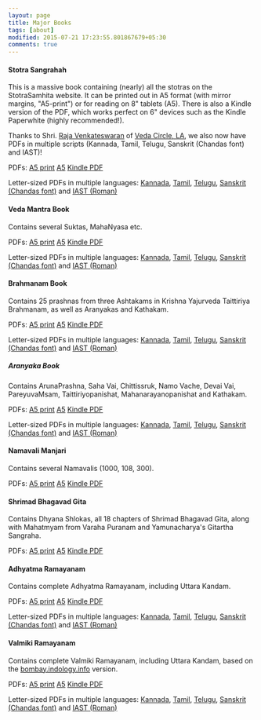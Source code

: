 ```yaml
---
layout: page
title: Major Books
tags: [about]
modified: 2015-07-21 17:23:55.801867679+05:30
comments: true
---
```


#### Stotra Sangrahah

This is a massive book containing (nearly) all the stotras on the StotraSamhita website. It can be printed out in A5 format (with mirror margins, "A5-print") or for reading on 8" tablets (A5). There is also a Kindle version of the PDF, which works perfect on 6" devices such as the Kindle Paperwhite (highly recommended!).

Thanks to Shri. [Raja Venkateswaran](https://github.com/subburaja7) of [Veda Circle, LA](http://veda-circle.org/), we also now have PDFs in multiple scripts (Kannada, Tamil, Telugu, Sanskrit (Chandas font) and IAST)!

PDFs: [A5 print](https://github.com/stotrasamhita/stotra-sangrahah/raw/master/shloka-print.pdf) [A5](https://github.com/stotrasamhita/stotra-sangrahah/raw/master/shloka.pdf) [Kindle PDF](https://github.com/stotrasamhita/stotra-sangrahah/raw/master/shloka-kindle.pdf)

Letter-sized PDFs in multiple languages: [Kannada](https://github.com/stotrasamhita/Transliterated-PDFs/raw/master/PDFs/stotra-sangrahah-Kannada.pdf), [Tamil](https://github.com/stotrasamhita/Transliterated-PDFs/raw/master/PDFs/stotra-sangrahah-Tamil.pdf), [Telugu](https://github.com/stotrasamhita/Transliterated-PDFs/raw/master/PDFs/stotra-sangrahah-Telugu.pdf), [Sanskrit (Chandas font)](https://github.com/stotrasamhita/Transliterated-PDFs/raw/master/PDFs/stotra-sangrahah-Sanskrit.pdf) and [IAST (Roman)](https://github.com/stotrasamhita/Transliterated-PDFs/raw/master/PDFs/stotra-sangrahah-English.pdf)

#### Veda Mantra Book

Contains several Suktas, MahaNyasa etc.

PDFs: [A5 print](https://github.com/stotrasamhita/vedamantra-book/raw/master/vedamantrabook-print.pdf) [A5](https://github.com/stotrasamhita/vedamantra-book/raw/master/vedamantrabook.pdf) [Kindle PDF](https://github.com/stotrasamhita/vedamantra-book/raw/master/vedamantrabook-kindle.pdf)

Letter-sized PDFs in multiple languages: [Kannada](https://github.com/stotrasamhita/Transliterated-PDFs/raw/master/PDFs/Vedamantrabook-Kannada.pdf), [Tamil](https://github.com/stotrasamhita/Transliterated-PDFs/raw/master/PDFs/Vedamantrabook-Tamil.pdf), [Telugu](https://github.com/stotrasamhita/Transliterated-PDFs/raw/master/PDFs/Vedamantrabook-Telugu.pdf), [Sanskrit (Chandas font)](https://github.com/stotrasamhita/Transliterated-PDFs/raw/master/PDFs/Vedamantrabook-Sanskrit.pdf) and [IAST (Roman)](https://github.com/stotrasamhita/Transliterated-PDFs/raw/master/PDFs/Vedamantrabook-English.pdf)

#### Brahmanam Book

Contains 25 prashnas from three Ashtakams in Krishna Yajurveda Taittiriya Brahmanam, as well as Aranyakas and Kathakam.

PDFs: [A5 print](https://github.com/stotrasamhita/vedamantra-book/raw/master/BrahmanamBook-print.pdf) [A5](https://github.com/stotrasamhita/vedamantra-book/raw/master/BrahmanamBook.pdf) [Kindle PDF](https://github.com/stotrasamhita/vedamantra-book/raw/master/BrahmanamBook-kindle.pdf)

Letter-sized PDFs in multiple languages: [Kannada](https://github.com/stotrasamhita/Transliterated-PDFs/raw/master/PDFs/KYV-Taittiriya-Brahmana-Kannada.pdf), [Tamil](https://github.com/stotrasamhita/Transliterated-PDFs/raw/master/PDFs/KYV-Taittiriya-Brahmana-Tamil.pdf), [Telugu](https://github.com/stotrasamhita/Transliterated-PDFs/raw/master/PDFs/KYV-Taittiriya-Brahmana-Telugu.pdf), [Sanskrit (Chandas font)](https://github.com/stotrasamhita/Transliterated-PDFs/raw/master/PDFs/KYV-Taittiriya-Brahmana-Sanskrit.pdf) and [IAST (Roman)](https://github.com/stotrasamhita/Transliterated-PDFs/raw/master/PDFs/KYV-Taittiriya-Brahmana-English.pdf)

##### Aranyaka Book

Contains ArunaPrashna, Saha Vai, Chittissruk, Namo Vache, Devai Vai, PareyuvaMsam, Taittiriyopanishat, Mahanarayanopanishat and Kathakam.

PDFs: [A5 print](https://github.com/stotrasamhita/vedamantra-book/raw/master/AraNyakabook-print.pdf) [A5](https://github.com/stotrasamhita/vedamantra-book/raw/master/AraNyakabook.pdf) [Kindle PDF](https://github.com/stotrasamhita/vedamantra-book/raw/master/AraNyakabook-kindle.pdf)

Letter-sized PDFs in multiple languages: [Kannada](https://github.com/stotrasamhita/Transliterated-PDFs/raw/master/PDFs/KYV-Taittiriya-Aranyaka-Kannada.pdf), [Tamil](https://github.com/stotrasamhita/Transliterated-PDFs/raw/master/PDFs/KYV-Taittiriya-Aranyaka-Tamil.pdf), [Telugu](https://github.com/stotrasamhita/Transliterated-PDFs/raw/master/PDFs/KYV-Taittiriya-Aranyaka-Telugu.pdf), [Sanskrit (Chandas font)](https://github.com/stotrasamhita/Transliterated-PDFs/raw/master/PDFs/KYV-Taittiriya-Aranyaka-Sanskrit.pdf) and [IAST (Roman)](https://github.com/stotrasamhita/Transliterated-PDFs/raw/master/PDFs/KYV-Taittiriya-Aranyaka-English.pdf)

#### Namavali Manjari

Contains several Namavalis (1000, 108, 300).

PDFs: [A5 print](https://github.com/stotrasamhita/namavali-manjari/raw/master/nAmA-print.pdf) [A5](https://github.com/stotrasamhita/namavali-manjari/raw/master/nAmA.pdf)  [Kindle PDF](https://github.com/stotrasamhita/namavali-manjari/raw/master/nAmA-kindle.pdf)  


#### Shrimad Bhagavad Gita

Contains Dhyana Shlokas, all 18 chapters of Shrimad Bhagavad Gita, along with Mahatmyam from Varaha Puranam and Yamunacharya's Gitartha Sangraha.

PDFs: [A5 print](https://github.com/stotrasamhita/gita/raw/master/gitabook-print.pdf) [A5](https://github.com/stotrasamhita/gita/raw/master/gitabook.pdf) [Kindle PDF](https://github.com/stotrasamhita/gita/raw/master/gitabook-kindle.pdf)


#### Adhyatma Ramayanam

Contains complete Adhyatma Ramayanam, including Uttara Kandam.

PDFs: [A5 print](https://github.com/stotrasamhita/AdhyatmaRamayanam/raw/master/AdhyatmaRamayanaBook-print.pdf) [A5](https://github.com/stotrasamhita/AdhyatmaRamayanam/raw/master/AdhyatmaRamayanaBook.pdf) [Kindle PDF](https://github.com/stotrasamhita/AdhyatmaRamayanam/raw/master/AdhyatmaRamayanaBook-kindle.pdf)

Letter-sized PDFs in multiple languages: [Kannada](https://github.com/stotrasamhita/Transliterated-PDFs/raw/master/PDFs/AdhyatmaRamayanam-Kannada.pdf), [Tamil](https://github.com/stotrasamhita/Transliterated-PDFs/raw/master/PDFs/AdhyatmaRamayanam-Tamil.pdf), [Telugu](https://github.com/stotrasamhita/Transliterated-PDFs/raw/master/PDFs/AdhyatmaRamayanam-Telugu.pdf), [Sanskrit (Chandas font)](https://github.com/stotrasamhita/Transliterated-PDFs/raw/master/PDFs/AdhyatmaRamayanam-Sanskrit.pdf) and [IAST (Roman)](https://github.com/stotrasamhita/Transliterated-PDFs/raw/master/PDFs/AdhyatmaRamayanam-English.pdf)

#### Valmiki Ramayanam

Contains complete Valmiki Ramayanam, including Uttara Kandam, based on the [bombay.indology.info](http://bombay.indology.info/ramayana/welcome.html) version.

PDFs: [A5 print](https://github.com/stotrasamhita/ValmikiRamayanam/raw/master/ValmikiRamayanaBook-print.pdf) [A5](https://github.com/stotrasamhita/ValmikiRamayanam/raw/master/ValmikiRamayanaBook.pdf) [Kindle PDF](https://github.com/stotrasamhita/ValmikiRamayanam/raw/master/ValmikiRamayanaBook-kindle.pdf)

Letter-sized PDFs in multiple languages: [Kannada](https://github.com/stotrasamhita/Transliterated-PDFs/raw/master/PDFs/ValmikiRamayanam-Kannada.pdf), [Tamil](https://github.com/stotrasamhita/Transliterated-PDFs/raw/master/PDFs/ValmikiRamayanam-Tamil.pdf), [Telugu](https://github.com/stotrasamhita/Transliterated-PDFs/raw/master/PDFs/ValmikiRamayanam-Telugu.pdf), [Sanskrit (Chandas font)](https://github.com/stotrasamhita/Transliterated-PDFs/raw/master/PDFs/ValmikiRamayanam-Sanskrit.pdf) and [IAST (Roman)](https://github.com/stotrasamhita/Transliterated-PDFs/raw/master/PDFs/ValmikiRamayanam-English.pdf)
